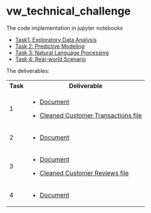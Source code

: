 # vw_technical_challenge

The code implementation in jupyter notebooks
  * [Task1: Exploratory Data Analysis](src/Task1_Exploratory_Data_Analysis.ipynb)
  * [Task 2: Predictive Modeling](src/Task2_Predictive_Modeling.ipynb)
  * [Task 3: Natural Language Processing](src/Task3_Natural_Language_Processing.ipynb)
  * [Task 4: Real-world Scenario](src/Task4_Real_world_Scenario.ipynb)


The deliverables:

<table>
<tr><th>Task</th><th>Deliverable</th></tr>
<tr><td>
1
</td><td>

* [Document](deliverables/deliverable_task1.pdf)

* [Cleaned Customer Transactions file](output/cleaned_files/transactions_cleaned.csv)
</td></tr>
<tr><td>
2
</td><td>

* [Document](deliverables/deliverable_task2.pdf)

</td></tr>
<tr><td>

3

</td><td>

* [Document](deliverables/deliverable_task3.pdf)

* [Cleaned Customer Reviews file](output/cleaned_files/reviews_with_scores.csv)

</td></tr>
<tr><td>

4
</td><td>

* [Document](deliverables/deliverable_task4.pdf)

</td></tr>

</table>



